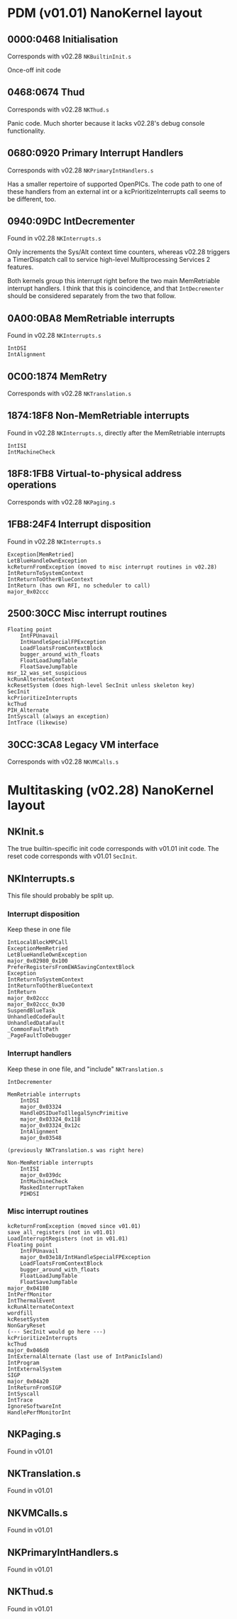PDM (v01.01) NanoKernel layout
==============================

## 0000:0468 Initialisation

Corresponds with v02.28 `NKBuiltinInit.s`

Once-off init code


## 0468:0674 Thud

Corresponds with v02.28 `NKThud.s`

Panic code. Much shorter because it lacks v02.28's debug console functionality.


## 0680:0920 Primary Interrupt Handlers

Corresponds with v02.28 `NKPrimaryIntHandlers.s`

Has a smaller repertoire of supported OpenPICs. The code path to one of these handlers from an external int or a kcPrioritizeInterrupts call seems to be different, too.


## 0940:09DC IntDecrementer

Found in v02.28 `NKInterrupts.s`

Only increments the Sys/Alt context time counters, whereas v02.28 triggers a TimerDispatch call to service high-level Multiprocessing Services 2 features.

Both kernels group this interrupt right before the two main MemRetriable interrupt handlers. I think that this is coincidence, and that `IntDecrementer` should be considered separately from the two that follow.


## 0A00:0BA8 MemRetriable interrupts

Found in v02.28 `NKInterrupts.s`

	IntDSI
	IntAlignment


## 0C00:1874 MemRetry

Corresponds with v02.28 `NKTranslation.s`


## 1874:18F8 Non-MemRetriable interrupts

Found in v02.28 `NKInterrupts.s`, directly after the MemRetriable interrupts

	IntISI
	IntMachineCheck


## 18F8:1FB8 Virtual-to-physical address operations

Corresponds with v02.28 `NKPaging.s`


## 1FB8:24F4 Interrupt disposition

Found in v02.28 `NKInterrupts.s`

	Exception[MemRetried]
	LetBlueHandleOwnException
	kcReturnFromException (moved to misc interrupt routines in v02.28)
	IntReturnToSystemContext
	IntReturnToOtherBlueContext
	IntReturn (has own RFI, no scheduler to call)
	major_0x02ccc


## 2500:30CC Misc interrupt routines

	Floating point
		IntFPUnavail
		IntHandleSpecialFPException
		LoadFloatsFromContextBlock
		bugger_around_with_floats
		FloatLoadJumpTable
		FloatSaveJumpTable
	msr_12_was_set_suspicious
	kcRunAlternateContext
	kcResetSystem (does high-level SecInit unless skeleton key)
	SecInit
	kcPrioritizeInterrupts
	kcThud
	PIH_Alternate
	IntSyscall (always an exception)
	IntTrace (likewise)


## 30CC:3CA8 Legacy VM interface

Corresponds with v02.28 `NKVMCalls.s`


Multitasking (v02.28) NanoKernel layout
=======================================

## NKInit.s

The true builtin-specific init code corresponds with v01.01 init code. The reset code corresponds with v01.01 `SecInit`.


## NKInterrupts.s

This file should probably be split up.

### Interrupt disposition

Keep these in one file

	IntLocalBlockMPCall
	ExceptionMemRetried
	LetBlueHandleOwnException
	major_0x02980_0x100
	PreferRegistersFromEWASavingContextBlock
	Exception
	IntReturnToSystemContext
	IntReturnToOtherBlueContext
	IntReturn
	major_0x02ccc
	major_0x02ccc_0x30
	SuspendBlueTask
	UnhandledCodeFault
	UnhandledDataFault
	_CommonFaultPath
	_PageFaultToDebugger

### Interrupt handlers

Keep these in one file, and "include" `NKTranslation.s`

	IntDecrementer

	MemRetriable interrupts
		IntDSI
		major_0x03324
		HandleDSIDueToIllegalSyncPrimitive
		major_0x03324_0x118
		major_0x03324_0x12c
		IntAlignment
		major_0x03548
	
	(previously NKTranslation.s was right here)

	Non-MemRetriable interrupts
		IntISI
		major_0x039dc
		IntMachineCheck
		MaskedInterruptTaken
		PIHDSI

### Misc interrupt routines

	kcReturnFromException (moved since v01.01)
	save_all_registers (not in v01.01)
	LoadInterruptRegisters (not in v01.01)
	Floating point
		IntFPUnavail
		major_0x03e18/IntHandleSpecialFPException
		LoadFloatsFromContextBlock
		bugger_around_with_floats
		FloatLoadJumpTable
		FloatSaveJumpTable
	major_0x04180
	IntPerfMonitor
	IntThermalEvent
	kcRunAlternateContext
	wordfill
	kcResetSystem
	NonGaryReset
	(--- SecInit would go here ---)
	kcPrioritizeInterrupts
	kcThud
	major_0x046d0
	IntExternalAlternate (last use of IntPanicIsland)
	IntProgram
	IntExternalSystem
	SIGP
	major_0x04a20
	IntReturnFromSIGP
	IntSyscall
	IntTrace
	IgnoreSoftwareInt
	HandlePerfMonitorInt


## NKPaging.s

Found in v01.01


## NKTranslation.s

Found in v01.01


## NKVMCalls.s

Found in v01.01


## NKPrimaryIntHandlers.s

Found in v01.01


## NKThud.s

Found in v01.01
